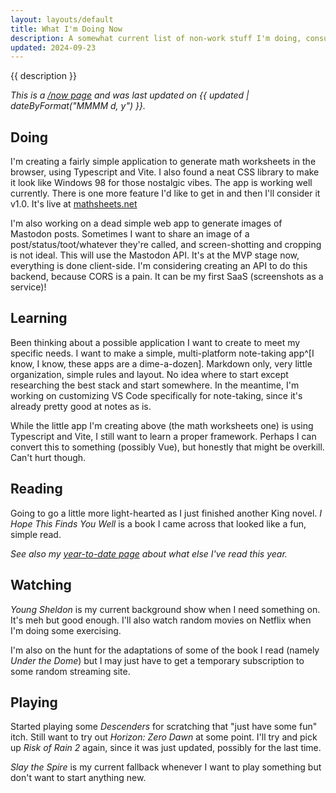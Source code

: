 ```yaml
---
layout: layouts/default
title: What I'm Doing Now
description: A somewhat current list of non-work stuff I'm doing, consuming, or being entertained by.
updated: 2024-09-23
---
```


{{ description }}

*This is a [/now page](https://nownownow.com/about) and was last updated on {{ updated | dateByFormat("MMMM d, y") }}.*

## Doing

I'm creating a fairly simple application to generate math worksheets in the browser, using Typescript and Vite. I also found a neat CSS library to make it look like Windows 98 for those nostalgic vibes. The app is working well currently. There is one more feature I'd like to get in and then I'll consider it v1.0. It's live at [mathsheets.net](https://www.mathsheets.net)

I'm also working on a dead simple web app to generate images of Mastodon posts. Sometimes I want to share an image of a post/status/toot/whatever they're called, and screen-shotting and cropping is not ideal. This will use the Mastodon API. It's at the MVP stage now, everything is done client-side. I'm considering creating an API to do this backend, because CORS is a pain. It can be my first SaaS (screenshots as a service)!

## Learning

Been thinking about a possible application I want to create to meet my specific needs. I want to make a simple, multi-platform note-taking app^[I know, I know, these apps are a dime-a-dozen]. Markdown only, very little organization, simple rules and layout. No idea where to start except researching the best stack and start somewhere. In the meantime, I'm working on customizing VS Code specifically for note-taking, since it's already pretty good at notes as is.

While the little app I'm creating above (the math worksheets one) is using Typescript and Vite, I still want to learn a proper framework. Perhaps I can convert this to something (possibly Vue), but honestly that might be overkill. Can't hurt though.

## Reading

Going to go a little more light-hearted as I just finished another King novel. *I Hope This Finds You Well* is a book I came across that looked like a fun, simple read.

*See also my [year-to-date page](/posts/2024/books-of-2024/) about what else I've read this year.*

## Watching

*Young Sheldon* is my current background show when I need something on. It's meh but good enough. I'll also watch random movies on Netflix when I'm doing some exercising.

I'm also on the hunt for the adaptations of some of the book I read (namely *Under the Dome*) but I may just have to get a temporary subscription to some random streaming site.

## Playing

Started playing some *Descenders* for scratching that "just have some fun" itch. Still want to try out *Horizon: Zero Dawn* at some point. I'll try and pick up *Risk of Rain 2* again, since it was just updated, possibly for the last time.

*Slay the Spire* is my current fallback whenever I want to play something but don't want to start anything new.
